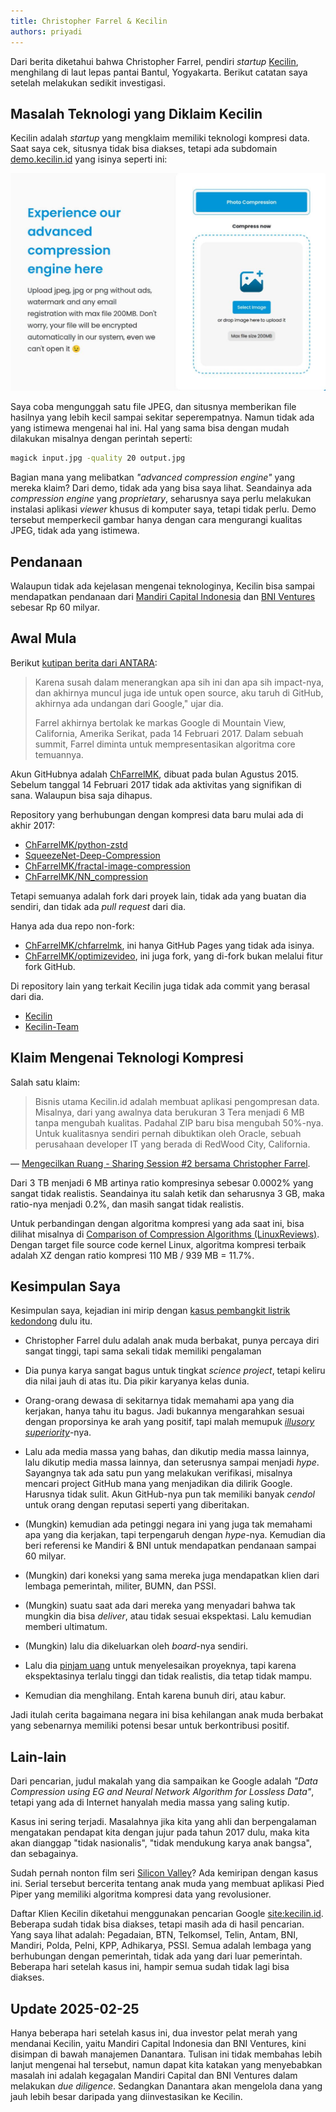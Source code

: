 ```yaml
---
title: Christopher Farrel & Kecilin
authors: priyadi
---
```


Dari berita diketahui bahwa Christopher Farrel, pendiri *startup*
[Kecilin](https://kecilin.id), menghilang di laut lepas pantai Bantul,
Yogyakarta. Berikut catatan saya setelah melakukan sedikit investigasi.

<!-- truncate -->

## Masalah Teknologi yang Diklaim Kecilin

Kecilin adalah *startup* yang mengklaim memiliki teknologi kompresi data. Saat
saya cek, situsnya tidak bisa diakses, tetapi ada subdomain
[demo.kecilin.id](https://demo.kecilin.id) yang isinya seperti ini:

![Kecilin](./kecilin-demo.jpeg)

Saya coba mengunggah satu file JPEG, dan situsnya memberikan file hasilnya yang
lebih kecil sampai sekitar seperempatnya. Namun tidak ada yang istimewa mengenai
hal ini. Hal yang sama bisa dengan mudah dilakukan misalnya dengan perintah
seperti:

```bash
magick input.jpg -quality 20 output.jpg
```

Bagian mana yang melibatkan *"advanced compression engine"* yang mereka klaim?
Dari demo, tidak ada yang bisa saya lihat. Seandainya ada *compression engine*
yang *proprietary*, seharusnya saya perlu melakukan instalasi aplikasi *viewer*
khusus di komputer saya, tetapi tidak perlu. Demo tersebut memperkecil gambar
hanya dengan cara mengurangi kualitas JPEG, tidak ada yang istimewa.

## Pendanaan

Walaupun tidak ada kejelasan mengenai teknologinya, Kecilin bisa sampai
mendapatkan pendanaan dari [Mandiri Capital
Indonesia](https://web.archive.org/web/20230924093808/https://mandiri-capital.co.id/kecilin-raih-pendanaan-rp60-miliar-dipimpin-mandiri-capital-indonesia-kembangkan-solusi-kompresi-data/)
dan [BNI Ventures](https://www.bniventures.co.id/id/portofolio/kecilinid)
sebesar Rp 60 milyar.

## Awal Mula

Berikut [kutipan berita dari ANTARA](https://www.antaranews.com/berita/1595918/kisah-christopher-farrel-usia-18-tahun-jadi-ceo-dan-kerja-di-google?page=all):

> Karena susah dalam menerangkan apa sih ini dan apa sih impact-nya, dan
> akhirnya muncul juga ide untuk open source, aku taruh di GitHub, akhirnya ada
> undangan dari Google," ujar dia.
> 
> Farrel akhirnya bertolak ke markas Google di Mountain View, California,
> Amerika Serikat, pada 14 Februari 2017. Dalam sebuah summit, Farrel diminta
> untuk mempresentasikan algoritma core temuannya.

Akun GitHubnya adalah [ChFarrelMK](https://github.com/ChFarrelMK), dibuat pada
bulan Agustus 2015. Sebelum tanggal 14 Februari 2017 tidak ada aktivitas yang
signifikan di sana. Walaupun bisa saja dihapus.

Repository yang berhubungan dengan kompresi data baru mulai ada di akhir 2017:

- [ChFarrelMK/python-zstd](https://github.com/ChFarrelMK/python-zstd)
- [SqueezeNet-Deep-Compression](https://github.com/ChFarrelMK/SqueezeNet-Deep-Compression)
- [ChFarrelMK/fractal-image-compression](https://github.com/ChFarrelMK/fractal-image-compression)
- [ChFarrelMK/NN_compression](https://github.com/ChFarrelMK/NN_compression)

Tetapi semuanya adalah fork dari proyek lain, tidak ada yang buatan dia sendiri,
dan tidak ada *pull request* dari dia.

Hanya ada dua repo non-fork:

- [ChFarrelMK/chfarrelmk](https://github.com/ChFarrelMK/chfarrelmk), ini hanya
  GitHub Pages yang tidak ada isinya.
- [ChFarrelMK/optimizevideo](https://github.com/ChFarrelMK/optimizevideo), ini
  juga fork, yang di-fork bukan melalui fitur fork GitHub.

Di repository lain yang terkait Kecilin juga tidak ada commit yang berasal dari
dia.

- [Kecilin](https://github.com/Kecilin)
- [Kecilin-Team](https://github.com/Kecilin-Team)

## Klaim Mengenai Teknologi Kompresi

Salah satu klaim:

> Bisnis utama Kecilin.id adalah membuat aplikasi pengompresan data. Misalnya,
> dari yang awalnya data berukuran 3 Tera menjadi 6 MB tanpa mengubah kualitas.
> Padahal ZIP baru bisa mengubah 50%-nya. Untuk kualitasnya sendiri pernah
> dibuktikan oleh Oracle, sebuah perusahaan developer IT yang berada di RedWood
> City, California.

&mdash; [Mengecilkan Ruang - Sharing Session #2 bersama Christopher Farrel](https://medium.com/life-at-shirvano/mengecilkan-ruang-715530c0d3c0).

Dari 3 TB menjadi 6 MB artinya ratio kompresinya sebesar 0.0002% yang sangat
tidak realistis. Seandainya itu salah ketik dan seharusnya 3 GB, maka ratio-nya
menjadi 0.2%, dan masih sangat tidak realistis.

Untuk perbandingan dengan algoritma kompresi yang ada saat ini, bisa dilihat
misalnya di [Comparison of Compression Algorithms
(LinuxReviews)](https://linuxreviews.org/Comparison_of_Compression_Algorithms).
Dengan target file source code kernel Linux, algoritma kompresi terbaik adalah
XZ dengan ratio kompresi 110 MB / 939 MB = 11.7%.

## Kesimpulan Saya

Kesimpulan saya, kejadian ini mirip dengan [kasus pembangkit listrik
kedondong](https://news.detik.com/berita/d-3955322/dulu-bikin-heboh-listrik-pohon-kedondong-kini-tinggal-cerita) dulu itu.

* Christopher Farrel dulu adalah anak muda berbakat, punya percaya diri sangat
  tinggi, tapi sama sekali tidak memiliki pengalaman

* Dia punya karya sangat bagus untuk tingkat *science project*, tetapi keliru
  dia nilai jauh di atas itu. Dia pikir karyanya kelas dunia.

* Orang-orang dewasa di sekitarnya tidak memahami apa yang dia kerjakan, hanya
  tahu itu bagus. Jadi bukannya mengarahkan sesuai dengan proporsinya ke arah
  yang positif, tapi malah memupuk *[illusory
  superiority](https://en.wikipedia.org/wiki/Illusory_superiority)*-nya.

* Lalu ada media massa yang bahas, dan dikutip media massa lainnya, lalu dikutip
  media massa lainnya, dan seterusnya sampai menjadi *hype*. Sayangnya tak ada
  satu pun yang melakukan verifikasi, misalnya mencari project GitHub mana yang
  menjadikan dia dilirik Google. Harusnya tidak sulit. Akun GitHub-nya pun tak
  memiliki banyak *cendol* untuk orang dengan reputasi seperti yang diberitakan.

* (Mungkin) kemudian ada petinggi negara ini yang juga tak memahami apa yang dia
  kerjakan, tapi terpengaruh dengan *hype*-nya. Kemudian dia beri referensi ke
  Mandiri & BNI untuk mendapatkan pendanaan sampai 60 milyar.

* (Mungkin) dari koneksi yang sama mereka juga mendapatkan klien dari lembaga
  pemerintah, militer, BUMN, dan PSSI.

* (Mungkin) suatu saat ada dari mereka yang menyadari bahwa tak mungkin dia
  bisa *deliver*, atau tidak sesuai ekspektasi. Lalu kemudian memberi ultimatum.

* (Mungkin) lalu dia dikeluarkan oleh *board*-nya sendiri.

* Lalu dia [pinjam
  uang](https://www.detik.com/jogja/berita/d-7776026/farrel-yang-hilang-dilaporkan-penipuan-rp-150-juta-korbannya-orang-sleman)
  untuk menyelesaikan proyeknya, tapi karena ekspektasinya terlalu tinggi dan
  tidak realistis, dia tetap tidak mampu.

* Kemudian dia menghilang. Entah karena bunuh diri, atau kabur.
  
Jadi itulah cerita bagaimana negara ini bisa kehilangan anak muda berbakat yang
sebenarnya memiliki potensi besar untuk berkontribusi positif.

## Lain-lain

Dari pencarian, judul makalah yang dia sampaikan ke Google adalah *"Data
Compression using EG and Neural Network Algorithm for Lossless Data"*, tetapi
yang ada di Internet hanyalah media massa yang saling kutip.

Kasus ini sering terjadi. Masalahnya jika kita yang ahli dan berpengalaman
mengatakan pendapat kita dengan jujur pada tahun 2017 dulu, maka kita akan
dianggap "tidak nasionalis", "tidak mendukung karya anak bangsa", dan
sebagainya.

Sudah pernah nonton film seri [Silicon
Valley](https://en.wikipedia.org/wiki/Silicon_Valley_(TV_series))? Ada kemiripan
dengan kasus ini. Serial tersebut bercerita tentang anak muda yang membuat
aplikasi Pied Piper yang memiliki algoritma kompresi data yang revolusioner.

Daftar Klien Kecilin diketahui menggunakan pencarian Google
[site:kecilin.id](https://www.google.com/search?q=site%3Akecilin.id). Beberapa
sudah tidak bisa diakses, tetapi masih ada di hasil pencarian. Yang saya lihat
adalah: Pegadaian, BTN, Telkomsel, Telin, Antam, BNI, Mandiri, Polda, Pelni,
KPP, Adhikarya, PSSI. Semua adalah lembaga yang berhubungan dengan pemerintah,
tidak ada yang dari luar pemerintah. Beberapa hari setelah kasus ini, hampir
semua sudah tidak lagi bisa diakses.

## Update 2025-02-25

Hanya beberapa hari setelah kasus ini, dua investor pelat merah yang mendanai
Kecilin, yaitu Mandiri Capital Indonesia dan BNI Ventures, kini disimpan di
bawah manajemen Danantara. Tulisan ini tidak membahas lebih lanjut mengenai hal
tersebut, namun dapat kita katakan yang menyebabkan masalah ini adalah kegagalan
Mandiri Capital dan BNI Ventures dalam melakukan *due diligence*. Sedangkan
Danantara akan mengelola dana yang jauh lebih besar daripada yang diinvestasikan
ke Kecilin.